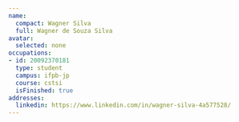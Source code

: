```yaml
---
name:
  compact: Wagner Silva
  full: Wagner de Souza Silva
avatar:
  selected: none
occupations:
- id: 20092370181
  type: student
  campus: ifpb-jp
  course: cstsi
  isFinished: true
addresses:
  linkedin: https://www.linkedin.com/in/wagner-silva-4a577528/
---
```

